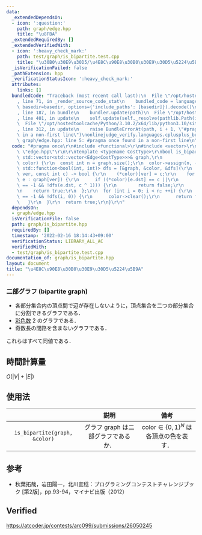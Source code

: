 ```yaml
---
data:
  _extendedDependsOn:
  - icon: ':question:'
    path: graph/edge.hpp
    title: "\u8FBA"
  _extendedRequiredBy: []
  _extendedVerifiedWith:
  - icon: ':heavy_check_mark:'
    path: test/graph/is_bipartite.test.cpp
    title: "\u30B0\u30E9\u30D5/\u4E8C\u90E8\u30B0\u30E9\u30D5\u5224\u5B9A"
  _isVerificationFailed: false
  _pathExtension: hpp
  _verificationStatusIcon: ':heavy_check_mark:'
  attributes:
    links: []
  bundledCode: "Traceback (most recent call last):\n  File \"/opt/hostedtoolcache/Python/3.10.2/x64/lib/python3.10/site-packages/onlinejudge_verify/documentation/build.py\"\
    , line 71, in _render_source_code_stat\n    bundled_code = language.bundle(stat.path,\
    \ basedir=basedir, options={'include_paths': [basedir]}).decode()\n  File \"/opt/hostedtoolcache/Python/3.10.2/x64/lib/python3.10/site-packages/onlinejudge_verify/languages/cplusplus.py\"\
    , line 187, in bundle\n    bundler.update(path)\n  File \"/opt/hostedtoolcache/Python/3.10.2/x64/lib/python3.10/site-packages/onlinejudge_verify/languages/cplusplus_bundle.py\"\
    , line 401, in update\n    self.update(self._resolve(pathlib.Path(included), included_from=path))\n\
    \  File \"/opt/hostedtoolcache/Python/3.10.2/x64/lib/python3.10/site-packages/onlinejudge_verify/languages/cplusplus_bundle.py\"\
    , line 312, in update\n    raise BundleErrorAt(path, i + 1, \"#pragma once found\
    \ in a non-first line\")\nonlinejudge_verify.languages.cplusplus_bundle.BundleErrorAt:\
    \ graph/edge.hpp: line 5: #pragma once found in a non-first line\n"
  code: "#pragma once\r\n#include <functional>\r\n#include <vector>\r\n\r\n#include\
    \ \"edge.hpp\"\r\n\r\ntemplate <typename CostType>\r\nbool is_bipartite(const\
    \ std::vector<std::vector<Edge<CostType>>>& graph,\r\n                  std::vector<int>*\
    \ color) {\r\n  const int n = graph.size();\r\n  color->assign(n, -1);\r\n  const\
    \ std::function<bool(int, int)> dfs = [&graph, &color, &dfs](\r\n      const int\
    \ ver, const int c) -> bool {\r\n    (*color)[ver] = c;\r\n    for (const Edge<CostType>&\
    \ e : graph[ver]) {\r\n      if ((*color)[e.dst] == c ||\r\n          ((*color)[e.dst]\
    \ == -1 && !dfs(e.dst, c ^ 1))) {\r\n        return false;\r\n      }\r\n    }\r\
    \n    return true;\r\n  };\r\n  for (int i = 0; i < n; ++i) {\r\n    if ((*color)[i]\
    \ == -1 && !dfs(i, 0)) {\r\n      color->clear();\r\n      return false;\r\n \
    \   }\r\n  }\r\n  return true;\r\n}\r\n"
  dependsOn:
  - graph/edge.hpp
  isVerificationFile: false
  path: graph/is_bipartite.hpp
  requiredBy: []
  timestamp: '2022-02-16 18:14:43+09:00'
  verificationStatus: LIBRARY_ALL_AC
  verifiedWith:
  - test/graph/is_bipartite.test.cpp
documentation_of: graph/is_bipartite.hpp
layout: document
title: "\u4E8C\u90E8\u30B0\u30E9\u30D5\u5224\u5B9A"
---
```



### 二部グラフ (bipartite graph)

- 各部分集合内の頂点間で辺が存在しないように，頂点集合を二つの部分集合に分割できるグラフである．
- [彩色数](chromatic_number.md) $2$ のグラフである．
- 奇数長の閉路を含まないグラフである．

これらはすべて同値である．


## 時間計算量

$O(\lvert V \rvert + \lvert E \rvert)$


## 使用法

||説明|備考|
|:--:|:--:|:--:|
|`is_bipartite(graph, &color)`|グラフ $\mathrm{graph}$ は二部グラフであるか．|$\mathrm{color} \in {\lbrace 0, 1 \rbrace}^N$ は各頂点の色を表す．|


## 参考

- 秋葉拓哉，岩田陽一，北川宜稔：プログラミングコンテストチャレンジブック \[第2版\]，pp.93-94，マイナビ出版（2012）


## Verified

https://atcoder.jp/contests/arc099/submissions/26050245
